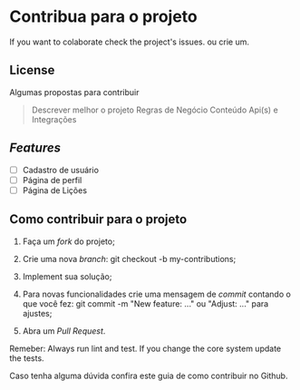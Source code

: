 # Contribua para o projeto

If you want to colaborate check the project's issues. ou crie um.

## License

Algumas propostas para contribuir 

> Descrever melhor o projeto
> Regras de Negócio
> Conteúdo
> Api(s) e Integrações


## *Features*

- [ ] Cadastro de usuário
- [ ] Página de perfil
- [ ] Página de Lições

## Como contribuir para o projeto

1. Faça um *fork* do projeto;

2.  Crie uma nova *branch*: git checkout -b my-contributions;

3. Implement sua solução;

4. Para novas funcionalidades crie uma mensagem de *commit* contando o que você fez: git commit -m "New feature: ..." ou "Adjust: ..." para ajustes;

5. Abra um *Pull Request*.

Remeber: Always run lint and test. If you change the core system update the tests.

Caso tenha alguma dúvida confira este guia de como contribuir no Github.